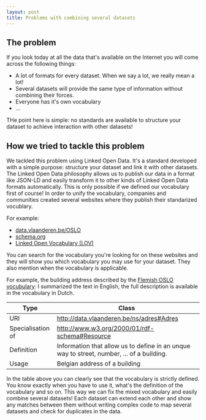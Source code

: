 ```yaml
---
layout: post
title: Problems with combining several datasets 
---
```


## The problem

If you look today at all the data that's available on the Internet you will come across the following things:

- A lot of formats for every dataset. When we say a lot, we really mean a lot!
- Several datasets will provide the same type of information without combining their forces.
- Everyone has it's own vocabulary
-  ...

THe point here is simple: no standards are available to structure your dataset to achieve interaction with other datasets!

## How we tried to tackle this problem

We tackled this problem using Linked Open Data. It's a standard developed with a simple purpose: structure your dataset and link it with other datasets.
The Linked Open Data philosophy allows us to publish our data in a format like JSON-LD and easily transform it to other kinds of Linked Open Data formats automatically.
This is only possible if we defined our vocabulary first of course! In order to unify the vocabulary, companies and communities created several websites where they publish their standarized vocublary.

For example:

- [data.vlaanderen.be/OSLO](https://data.vlaanderen.be/ns)
- [schema.org](https://schema.org)
- [Linked Open Vocabulary (LOV)](http://lov.okfn.org/dataset/lov)

You can search for the vocabulary you're looking for on these websites and they will show you which vocabulary you may use for your dataset. They also mention when the vocabulary is applicable.

For example, the building address described by the [Flemish OSLO vocubulary](https://data.vlaanderen.be/ns/adres):
I summarized the text in English, the full description is available in the vocabulary in Dutch.

|       Type        |                                          Class                                            |
| ----------------- | ----------------------------------------------------------------------------------------- |
|       URI         | http://data.vlaanderen.be/ns/adres#Adres                                                  |
| Specialisation of | http://www.w3.org/2000/01/rdf-schema#Resource                                             |
|    Definition     | Information that allow us to define in an unque way to street, number, ... of a building. | 
|      Usage        | Belgian address of a building								|

In the table above you can clearly see that the vocabulary is strictly defined. You know exactly when you have to use it, what's the definition of the vocabulary and so on.
This way we can fix the mixed vocabulary and easily combine several datasets! Each dataset can extend each other and show any matches between them without writing complex code to map several datasets and check for duplicates in the data.

